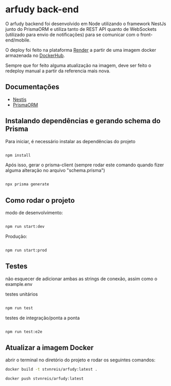 # arfudy back-end

O arfudy backend foi desenvolvido em Node utilizando o framework NestJs junto do PrismaORM e utiliza tanto de REST API quanto de WebSockets (utilizado para envio de notificações) para se comunicar com o front-end/mobile.

O deploy foi feito na plataforma [Render](https://dashboard.render.com/) a partir de uma imagem docker armazenada no [DockerHub](https://hub.docker.com/r/stvnreis/arfudy).

Sempre que for feito alguma atualização na imagem, deve ser feito o redeploy manual a partir da referencia mais nova.

## Documentações
- [Nestjs](https://docs.nestjs.com/)
- [PrismaORM](https://www.prisma.io/docs)

## Instalando dependências e gerando schema do Prisma

Para iniciar, é necessário instalar as dependências do projeto

``` bash

npm install

```


Após isso, gerar o prisma-client (sempre rodar este comando quando fizer alguma alteração no arquivo "schema.prisma")
  

``` bash

npx prisma generate

```


## Como rodar o projeto

modo de desenvolvimento:

``` bash

npm run start:dev

```


Produção:

``` bash

npm run start:prod

```
  

## Testes
não esquecer de adicionar ambas as strings de conexão, assim como o example.env

testes unitários

```bash

npm run test

```

testes de integração/ponta a ponta

```bash

npm run test:e2e

```

## Atualizar a imagem Docker

abrir o terminal no diretório do projeto e rodar os seguintes comandos:

```bash
docker build -t stvnreis/arfudy:latest .
```

```bash
docker push stvnreis/arfudy:latest
```